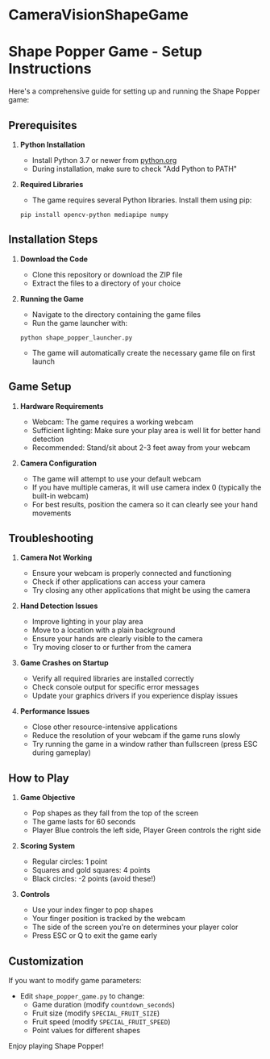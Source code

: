 # CameraVisionShapeGame

# Shape Popper Game - Setup Instructions

Here's a comprehensive guide for setting up and running the Shape Popper game:

## Prerequisites

1. **Python Installation**
   - Install Python 3.7 or newer from [python.org](https://python.org)
   - During installation, make sure to check "Add Python to PATH"

2. **Required Libraries**
   - The game requires several Python libraries. Install them using pip:
   ```
   pip install opencv-python mediapipe numpy
   ```

## Installation Steps

1. **Download the Code**
   - Clone this repository or download the ZIP file
   - Extract the files to a directory of your choice

2. **Running the Game**
   - Navigate to the directory containing the game files
   - Run the game launcher with:
   ```
   python shape_popper_launcher.py
   ```
   - The game will automatically create the necessary game file on first launch

## Game Setup

1. **Hardware Requirements**
   - Webcam: The game requires a working webcam
   - Sufficient lighting: Make sure your play area is well lit for better hand detection
   - Recommended: Stand/sit about 2-3 feet away from your webcam

2. **Camera Configuration**
   - The game will attempt to use your default webcam
   - If you have multiple cameras, it will use camera index 0 (typically the built-in webcam)
   - For best results, position the camera so it can clearly see your hand movements

## Troubleshooting

1. **Camera Not Working**
   - Ensure your webcam is properly connected and functioning
   - Check if other applications can access your camera
   - Try closing any other applications that might be using the camera

2. **Hand Detection Issues**
   - Improve lighting in your play area
   - Move to a location with a plain background
   - Ensure your hands are clearly visible to the camera
   - Try moving closer to or further from the camera

3. **Game Crashes on Startup**
   - Verify all required libraries are installed correctly
   - Check console output for specific error messages
   - Update your graphics drivers if you experience display issues

4. **Performance Issues**
   - Close other resource-intensive applications
   - Reduce the resolution of your webcam if the game runs slowly
   - Try running the game in a window rather than fullscreen (press ESC during gameplay)

## How to Play

1. **Game Objective**
   - Pop shapes as they fall from the top of the screen
   - The game lasts for 60 seconds
   - Player Blue controls the left side, Player Green controls the right side

2. **Scoring System**
   - Regular circles: 1 point
   - Squares and gold squares: 4 points
   - Black circles: -2 points (avoid these!)

3. **Controls**
   - Use your index finger to pop shapes
   - Your finger position is tracked by the webcam
   - The side of the screen you're on determines your player color
   - Press ESC or Q to exit the game early

## Customization

If you want to modify game parameters:
- Edit `shape_popper_game.py` to change:
  - Game duration (modify `countdown_seconds`)
  - Fruit size (modify `SPECIAL_FRUIT_SIZE`)
  - Fruit speed (modify `SPECIAL_FRUIT_SPEED`)
  - Point values for different shapes

Enjoy playing Shape Popper!
